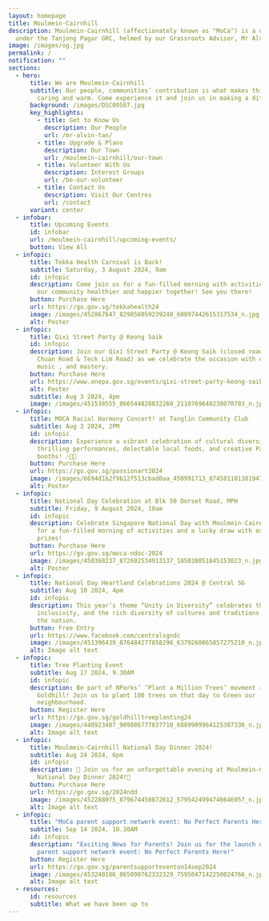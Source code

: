 ```yaml
---
layout: homepage
title: Moulmein-Cairnhill
description: Moulmein-Cairnhill (affectionately known as "MoCa") is a division
  under the Tanjong Pagar GRC, helmed by our Grassroots Advisor, Mr Alvin Tan.
image: /images/og.jpg
permalink: /
notification: ""
sections:
  - hero:
      title: We are Moulmein-Cairnhill
      subtitle: Our people, communities’ contribution is what makes this town special,
        caring and warm. Come experience it and join us in making a difference.
      background: /images/DSC00587.jpg
      key_highlights:
        - title: Get to Know Us
          description: Our People
          url: /mr-alvin-tan/
        - title: Upgrade & Plans
          description: Our Town
          url: /moulmein-cairnhill/our-town
        - title: Volunteer With Us
          description: Interest Groups
          url: /be-our-volunteer
        - title: Contact Us
          description: Visit Our Centres
          url: /contact
      variant: center
  - infobar:
      title: Upcoming Events
      id: infobar
      url: /moulmein-cairnhill/upcoming-events/
      button: View All
  - infopic:
      title: Tekka Health Carnival is Back!
      subtitle: Saturday, 3 August 2024, 9am
      id: infopic
      description: Come join us for a fun-filled morning with activities. Let's make
        our community healthier and happier together! See you there!
      button: Purchase Here
      url: https://go.gov.sg/tekkahealth24
      image: /images/452867647_829856059239248_60897442615317534_n.jpg
      alt: Poster
  - infopic:
      title: Qixi Street Party @ Keong Saik
      id: infopic
      description: Join our Qixi Street Party @ Keong Saik (closed road between Jiak
        Chuan Road & Teck Lim Road) as we celebrate the occasion with crafts ,
        music , and mastery.
      button: Purchase Here
      url: https://www.onepa.gov.sg/events/qixi-street-party-keong-saik-51712590
      alt: Poster
      subtitle: Aug 3 2024, 4pm
      image: /images/451538555_866544828832260_2110769640238070703_n.jpg
  - infopic:
      title: MOCA Racial Harmony Concert! at Tanglin Community Club
      subtitle: Aug 3 2024, 2PM
      id: infopic
      description: Experience a vibrant celebration of cultural diversity with
        thrilling performances, delectable local foods, and creative PassionArts
        booths! 🎶🍲🎨​
      button: Purchase Here
      url: https://go.gov.sg/passionart2024
      image: /images/6694d1b2f9b12f513cbad0aa_450991713_874581101381947_7005616475399191630_n.jpg
      alt: Poster
  - infopic:
      title: National Day Celebration at Blk 50 Dorset Road, MPH
      subtitle: Friday, 9 August 2024, 10am
      id: infopic
      description: Celebrate Singapore National Day with Moulmein-Cairnhill! Join us
        for a fun-filled morning of activities and a lucky draw with exciting
        prizes!
      button: Purchase Here
      url: https://go.gov.sg/moca-ndoc-2024
      image: /images/450368237_872602534913137_185038051845153023_n.jpg
      alt: Poster
  - infopic:
      title: National Day Heartland Celebrations 2024 @ Central SG
      subtitle: Aug 10 2024, 4pm
      id: infopic
      description: This year’s theme “Unity in Diversity” celebrates the unity,
        inclusivity, and the rich diversity of cultures and traditions within
        the nation.
      button: Free Entry
      url: https://www.facebook.com/centralsgndc
      image: /images/451396439_876484277858296_6379260865857275210_n.jpg
      alt: Image alt text
  - infopic:
      title: Tree Planting Event
      subtitle: Aug 17 2024, 9.30AM
      id: infopic
      description: Be part of NParks’ ‘Plant a Million Trees’ movment – now in
        Goldhill! Join us to plant 100 trees on that day to Green our
        neighbourhood.
      button: Register Here
      url: https://go.gov.sg/goldhilltreeplanting24
      image: /images/448923407_909886777837710_6889909964125387336_n.jpg
      alt: Image alt text
  - infopic:
      title: Moulmein-Cairnhill National Day Dinner 2024!
      subtitle: Aug 24 2024, 6pm
      id: infopic
      description: 🎉 Join us for an unforgettable evening at Moulmein-Cairnhill
        National Day Dinner 2024!🎉
      button: Purchase Here
      url: https://go.gov.sg/2024ndd
      image: /images/452288075_879674450872612_5795424994746646957_n.jpg
      alt: Image alt text
  - infopic:
      title: "MoCa parent support network event: No Perfect Parents Here!"
      subtitle: Sep 14 2024, 10.30AM
      id: infopic
      description: "Exciting News for Parents! Join us for the launch of our MoCa
        parent support network event: No Perfect Parents Here!"
      button: Register Here
      url: https://go.gov.sg/parentsupporteventon14sep2024
      image: /images/453240186_865090762332329_7595047142250024766_n.jpg
      alt: Image alt text
  - resources:
      id: resources
      subtitle: What we have been up to
---
```

